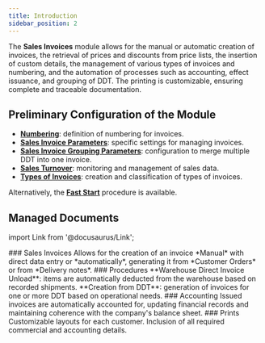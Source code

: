 ```yaml
---
title: Introduction 
sidebar_position: 2
---
```


The **Sales Invoices** module allows for the manual or automatic creation of invoices, the retrieval of prices and discounts from price lists, the insertion of custom details, the management of various types of invoices and numbering, and the automation of processes such as accounting, effect issuance, and grouping of DDT. The printing is customizable, ensuring complete and traceable documentation.


## Preliminary Configuration of the Module 

- **[Numbering](/docs/configurations/tables/fluentis-numerations)**: definition of numbering for invoices.  
- **[Sales Invoice Parameters](/docs/configurations/parameters/sales/sales-invoices-parameters)**: specific settings for managing invoices.  
- **[Sales Invoice Grouping Parameters](/docs/configurations/parameters/sales/invoice-grouping)**: configuration to merge multiple DDT into one invoice.  
- **[Sales Turnover](/docs/configurations/tables/sales/sales-turnover)**: monitoring and management of sales data.  
- **[Types of Invoices](/docs/configurations/tables/sales/invoices-type)**: creation and classification of types of invoices.

Alternatively, the [**Fast Start**](/docs/guide/fast-start) procedure is available.


## Managed Documents

import Link from '@docusaurus/Link';

<div className="cardContainer">
    <div className="card">
### Sales Invoices 
Allows for the creation of an invoice *Manual* with direct data entry or *automatically*, generating it from *Customer Orders* or from *Delivery notes*.  
### Procedures  
**Warehouse Direct Invoice Unload**: items are automatically deducted from the warehouse based on recorded shipments.   
**Creation from DDT**: generation of invoices for one or more DDT based on operational needs.  
### Accounting  
Issued invoices are automatically accounted for, updating financial records and maintaining coherence with the company's balance sheet.  
### Prints
Customizable layouts for each customer.  
Inclusion of all required commercial and accounting details.  
    </div>
</div>